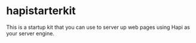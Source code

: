 # hapistarterkit
This is a startup kit that you can use to server up web pages using Hapi as your server engine.